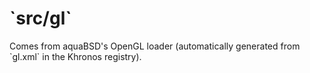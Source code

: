 # \`src/gl\`

Comes from aquaBSD's OpenGL loader (automatically generated from \`gl.xml\` in the Khronos registry).

